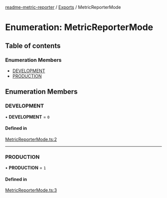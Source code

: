 [readme-metric-reporter](../README.md) / [Exports](../modules.md) / MetricReporterMode

# Enumeration: MetricReporterMode

## Table of contents

### Enumeration Members

- [DEVELOPMENT](MetricReporterMode.md#development)
- [PRODUCTION](MetricReporterMode.md#production)

## Enumeration Members

### DEVELOPMENT

• **DEVELOPMENT** = ``0``

#### Defined in

[MetricReporterMode.ts:2](https://github.com/igrek8/readme-metric-reporter/blob/e67d426/src/MetricReporterMode.ts#L2)

___

### PRODUCTION

• **PRODUCTION** = ``1``

#### Defined in

[MetricReporterMode.ts:3](https://github.com/igrek8/readme-metric-reporter/blob/e67d426/src/MetricReporterMode.ts#L3)
